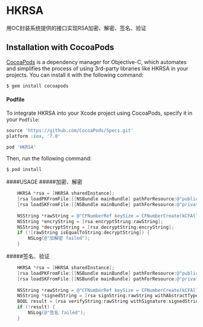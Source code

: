 # HKRSA
用OC封装系统提供的接口实现RSA加密、解密、签名、验证

## Installation with CocoaPods

[CocoaPods](http://cocoapods.org) is a dependency manager for Objective-C, which automates and simplifies the process of using 3rd-party libraries like HKRSA in your projects. You can install it with the following command:

```bash
$ gem install cocoapods
```

#### Podfile

To integrate HKRSA into your Xcode project using CocoaPods, specify it in your `Podfile`:

```ruby
source 'https://github.com/CocoaPods/Specs.git'
platform :ios, '7.0'

pod 'HKRSA'
```

Then, run the following command:

```bash
$ pod install
```

####USAGE
#####加密、解密
```objective-c
    HKRSA *rsa = [HKRSA sharedInstance];
    [rsa loadPKFromFile:[[NSBundle mainBundle] pathForResource:@"public_key" ofType:@"der"]];
    [rsa loadSKFromFile:[[NSBundle mainBundle] pathForResource:@"private_key" ofType:@"p12"] password:@"123456"];
	
    NSString *rawString = @"CFNumberRef keySize = CFNumberCreate(kCFAllocatorDefault, kCFNumberSInt32Type, &iKeySize);";
    NSString *encryString = [rsa encryptString:rawString];
    NSString *decryptString = [rsa decryptString:encryString];
    if (![rawString isEqualToString:decryptString]) {
        NSLog(@"加解密 failed");
    }
```

#####签名、验证
```objective-c
    HKRSA *rsa = [HKRSA sharedInstance];
    [rsa loadPKFromFile:[[NSBundle mainBundle] pathForResource:@"public_key" ofType:@"der"]];
    [rsa loadSKFromFile:[[NSBundle mainBundle] pathForResource:@"private_key" ofType:@"p12"] password:@"123456"];
	
    NSString *rawString = @"CFNumberRef keySize = CFNumberCreate(kCFAllocatorDefault, kCFNumberSInt32Type, &iKeySize);";    
    NSString *signedString = [rsa signString:rawString withAbstractType:HKAbstractType_SHA384];
    BOOL result = [rsa verifyString:rawString withSignature:signedString withAbstractType:HKAbstractType_SHA384];
    if (!result) {
        NSLog(@"签名 failed");
    }
```
